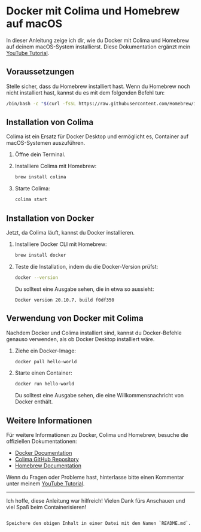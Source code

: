 # Docker mit Colima und Homebrew auf macOS

In dieser Anleitung zeige ich dir, wie du Docker mit Colima und Homebrew auf deinem macOS-System installierst. Diese Dokumentation ergänzt mein [YouTube Tutorial](link-zu-deinem-video).

## Voraussetzungen

Stelle sicher, dass du Homebrew installiert hast. Wenn du Homebrew noch nicht installiert hast, kannst du es mit dem folgenden Befehl tun:

```bash
/bin/bash -c "$(curl -fsSL https://raw.githubusercontent.com/Homebrew/install/HEAD/install.sh)"
```

## Installation von Colima

Colima ist ein Ersatz für Docker Desktop und ermöglicht es, Container auf macOS-Systemen auszuführen.

1. Öffne dein Terminal.
2. Installiere Colima mit Homebrew:

   ```bash
   brew install colima
   ```

3. Starte Colima:

   ```bash
   colima start
   ```

## Installation von Docker

Jetzt, da Colima läuft, kannst du Docker installieren.

1. Installiere Docker CLI mit Homebrew:

   ```bash
   brew install docker
   ```

2. Teste die Installation, indem du die Docker-Version prüfst:

   ```bash
   docker --version
   ```

   Du solltest eine Ausgabe sehen, die in etwa so aussieht:

   ```plaintext
   Docker version 20.10.7, build f0df350
   ```

## Verwendung von Docker mit Colima

Nachdem Docker und Colima installiert sind, kannst du Docker-Befehle genauso verwenden, als ob Docker Desktop installiert wäre.

1. Ziehe ein Docker-Image:

   ```bash
   docker pull hello-world
   ```

2. Starte einen Container:

   ```bash
   docker run hello-world
   ```

   Du solltest eine Ausgabe sehen, die eine Willkommensnachricht von Docker enthält.

## Weitere Informationen

Für weitere Informationen zu Docker, Colima und Homebrew, besuche die offiziellen Dokumentationen:

- [Docker Documentation](https://docs.docker.com/)
- [Colima GitHub Repository](https://github.com/abiosoft/colima)
- [Homebrew Documentation](https://docs.brew.sh/)

Wenn du Fragen oder Probleme hast, hinterlasse bitte einen Kommentar unter meinem [YouTube Tutorial](link-zu-deinem-video).

---

Ich hoffe, diese Anleitung war hilfreich! Vielen Dank fürs Anschauen und viel Spaß beim Containerisieren!

```

Speichere den obigen Inhalt in einer Datei mit dem Namen `README.md`.
```
